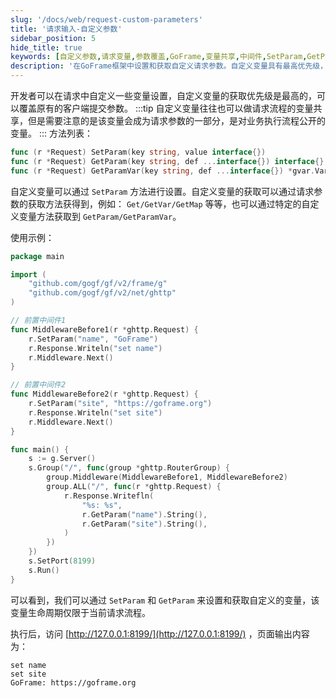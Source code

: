 ```yaml
---
slug: '/docs/web/request-custom-parameters'
title: '请求输入-自定义参数'
sidebar_position: 5
hide_title: true
keywords: [自定义参数,请求变量,参数覆盖,GoFrame,变量共享,中间件,SetParam,GetParam,请求处理,GoFrame框架]
description: '在GoFrame框架中设置和获取自定义请求参数。自定义变量具有最高优先级，可覆盖客户端提交的参数，适用于请求流程中的变量共享。本教程还提供实际代码示例，展示如何在中间件中使用SetParam和GetParam方法来管理请求参数。'
---
```


开发者可以在请求中自定义一些变量设置，自定义变量的获取优先级是最高的，可以覆盖原有的客户端提交参数。
:::tip
自定义变量往往也可以做请求流程的变量共享，但是需要注意的是该变量会成为请求参数的一部分，是对业务执行流程公开的变量。
:::
方法列表：

```go
func (r *Request) SetParam(key string, value interface{})
func (r *Request) GetParam(key string, def ...interface{}) interface{}
func (r *Request) GetParamVar(key string, def ...interface{}) *gvar.Var
```

自定义变量可以通过 `SetParam` 方法进行设置。自定义变量的获取可以通过请求参数的获取方法获得到，例如： `Get/GetVar/GetMap` 等等，也可以通过特定的自定义变量方法获取到 `GetParam/GetParamVar`。

使用示例：

```go
package main

import (
    "github.com/gogf/gf/v2/frame/g"
    "github.com/gogf/gf/v2/net/ghttp"
)

// 前置中间件1
func MiddlewareBefore1(r *ghttp.Request) {
    r.SetParam("name", "GoFrame")
    r.Response.Writeln("set name")
    r.Middleware.Next()
}

// 前置中间件2
func MiddlewareBefore2(r *ghttp.Request) {
    r.SetParam("site", "https://goframe.org")
    r.Response.Writeln("set site")
    r.Middleware.Next()
}

func main() {
    s := g.Server()
    s.Group("/", func(group *ghttp.RouterGroup) {
        group.Middleware(MiddlewareBefore1, MiddlewareBefore2)
        group.ALL("/", func(r *ghttp.Request) {
            r.Response.Writefln(
                "%s: %s",
                r.GetParam("name").String(),
                r.GetParam("site").String(),
            )
        })
    })
    s.SetPort(8199)
    s.Run()
}
```

可以看到，我们可以通过 `SetParam` 和 `GetParam` 来设置和获取自定义的变量，该变量生命周期仅限于当前请求流程。

执行后，访问 [http://127.0.0.1:8199/](http://127.0.0.1:8199/) ，页面输出内容为：

```
set name
set site
GoFrame: https://goframe.org
```
